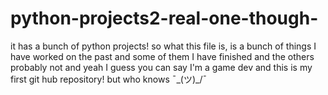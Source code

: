 # python-projects2-real-one-though-
it has a bunch of python projects!
so what this file is, is a bunch of things 
I have worked on the past and some
of them I have finished and the others
probably not and yeah I guess you can say
I'm a game dev
and this is my first git hub repository!
but who knows ¯\_(ツ)_/¯
